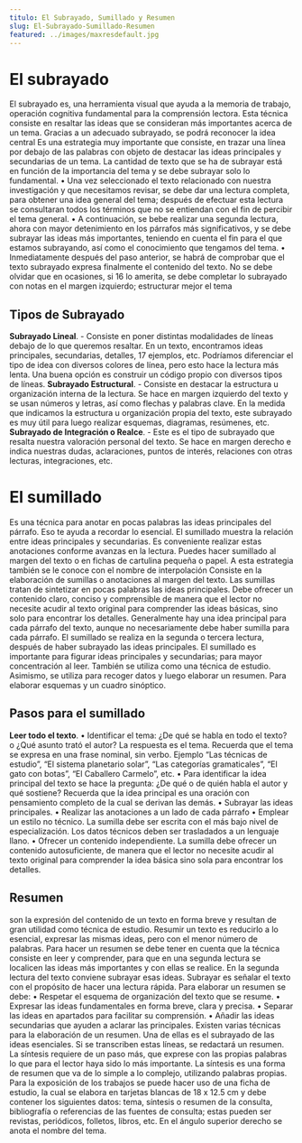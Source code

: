 ```yaml
---
titulo: El Subrayado, Sumillado y Resumen
slug: El-Subrayado-Sumillado-Resumen
featured: ../images/maxresdefault.jpg
---
```


# El subrayado

El subrayado es, una herramienta visual que ayuda a la memoria de trabajo, operación cognitiva fundamental para la comprensión lectora. Esta técnica consiste en resaltar las ideas que se consideran más importantes acerca de un tema. Gracias a un adecuado subrayado, se podrá reconocer la idea central
Es una estrategia muy importante que consiste, en trazar una línea por debajo de las palabras con objeto de destacar las ideas principales y secundarias de un tema. La cantidad de texto que se ha de subrayar está en función de la importancia del tema y se debe subrayar solo lo fundamental.
• Una vez seleccionado el texto relacionado con nuestra investigación y que necesitamos revisar, se debe dar una lectura completa, para obtener una idea general del tema; después de efectuar esta lectura se consultaran todos los términos que no se entiendan con el fin de percibir el tema general.
• A continuación, se bebe realizar una segunda lectura, ahora con mayor detenimiento en los párrafos más significativos, y se debe subrayar las ideas más importantes, teniendo en cuenta el fin para el que estamos subrayando, así como el conocimiento que tengamos del tema.
• Inmediatamente después del paso anterior, se habrá de comprobar que el texto subrayado expresa finalmente el contenido del texto. No se debe olvidar que en ocasiones, si 16 lo amerita, se debe completar lo subrayado con notas en el margen izquierdo; estructurar mejor el tema

## Tipos de Subrayado

**Subrayado Lineal**. - Consiste en poner distintas modalidades de líneas debajo de lo que queremos resaltar. En un texto, encontramos ideas principales, secundarias, detalles, 17 ejemplos, etc. Podríamos diferenciar el tipo de idea con diversos colores de línea, pero esto hace la lectura más lenta. Una buena opción es construir un código propio con diversos tipos de líneas.
**Subrayado Estructural**. - Consiste en destacar la estructura u organización interna de la lectura. Se hace en margen izquierdo del texto y se usan números y letras, así como flechas y palabras clave. En la medida que indicamos la estructura u organización propia del texto, este subrayado es muy útil para luego realizar esquemas, diagramas, resúmenes, etc.
**Subrayado de Integración o Realce**. - Este es el tipo de subrayado que resalta nuestra valoración personal del texto. Se hace en margen derecho e indica nuestras dudas, aclaraciones, puntos de interés, relaciones con otras lecturas, integraciones, etc.

# El sumillado

Es una técnica para anotar en pocas palabras las ideas principales del párrafo. Eso te ayuda a recordar lo esencial. El sumillado muestra la relación entre ideas principales y secundarias. Es conveniente realizar estas anotaciones conforme avanzas en la lectura. Puedes hacer sumillado al margen del texto o en fichas de cartulina pequeña o papel. A esta estrategia también se le conoce con el nombre de interpolación
Consiste en la elaboración de sumillas o anotaciones al margen del texto. Las sumillas tratan de sintetizar en pocas palabras las ideas principales. Debe ofrecer un contenido claro, conciso y comprensible de manera que el lector no necesite acudir al texto original para comprender las ideas básicas, sino solo para encontrar los detalles. Generalmente hay una idea principal para cada párrafo del texto, aunque no necesariamente debe haber sumilla para cada párrafo. El sumillado se realiza en la segunda o tercera lectura, después de haber subrayado las ideas principales. El sumillado es importante para figurar ideas principales y secundarias; para mayor concentración al leer. También se utiliza como una técnica de estudio. Asimismo, se utiliza para recoger datos y luego elaborar un resumen. Para elaborar esquemas y un cuadro sinóptico.

## Pasos para el sumillado

**Leer todo el texto**.
• Identificar el tema: ¿De qué se habla en todo el texto? o ¿Qué asunto trató el autor? La respuesta es el tema. Recuerda que el tema se expresa en una frase nominal, sin verbo. Ejemplo “Las técnicas de estudio”, “El sistema planetario solar”, “Las categorías gramaticales”, “El gato con botas”, “El Caballero Carmelo”, etc.
• Para identificar la idea principal del texto se hace la pregunta: ¿De qué o de quién habla el autor y qué sostiene? Recuerda que la idea principal es una oración con pensamiento completo de la cual se derivan las demás.
• Subrayar las ideas principales.
• Realizar las anotaciones a un lado de cada párrafo
• Emplear un estilo no técnico. La sumilla debe ser escrita con el más bajo nivel de especialización. Los datos técnicos deben ser trasladados a un lenguaje llano.
• Ofrecer un contenido independiente. La sumilla debe ofrecer un contenido autosuficiente, de manera que el lector no necesite acudir al texto original para comprender la idea básica sino sola para encontrar los detalles.

## Resumen

son la expresión del contenido de un texto en forma breve y resultan de gran utilidad como técnica de estudio. Resumir un texto es reducirlo a lo esencial, expresar las mismas ideas, pero con el menor número de palabras. Para hacer un resumen se debe tener en cuenta que la técnica consiste en leer y comprender, para que en una segunda lectura se localicen las ideas más importantes y con ellas se realice. En la segunda lectura del texto conviene subrayar esas ideas. Subrayar es señalar el texto con el propósito de hacer una lectura rápida. Para elaborar un resumen se debe:
• Respetar el esquema de organización del texto que se resume.
• Expresar las ideas fundamentales en forma breve, clara y precisa.
• Separar las ideas en apartados para facilitar su comprensión.
• Añadir las ideas secundarias que ayuden a aclarar las principales. Existen varias técnicas para la elaboración de un resumen. Una de ellas es el subrayado de las ideas esenciales. Si se transcriben estas líneas, se redactará un resumen.
La síntesis requiere de un paso más, que exprese con las propias palabras lo que para el lector haya sido lo más importante. La síntesis es una forma de resumen que va de lo simple a lo complejo, utilizando palabras propias. Para la exposición de los trabajos se puede hacer uso de una ficha de estudio, la cual se elabora en tarjetas blancas de 18 x 12.5 cm y debe contener los siguientes datos: tema, síntesis o resumen de la consulta, bibliografía o referencias de las fuentes de consulta; estas pueden ser revistas, periódicos, folletos, libros, etc. En el ángulo superior derecho se anota el nombre del tema.
